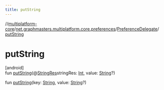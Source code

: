 ```yaml
---
title: putString
---
```

//[multiplatform-core](../../../index.html)/[net.graphmasters.multiplatform.core.preferences](../index.html)/[PreferenceDelegate](index.html)/[putString](put-string.html)



# putString



[android]\
fun [putString](put-string.html)(@[StringRes](https://developer.android.com/reference/kotlin/androidx/annotation/StringRes.html)stringRes: [Int](https://kotlinlang.org/api/latest/jvm/stdlib/kotlin/-int/index.html), value: [String](https://kotlinlang.org/api/latest/jvm/stdlib/kotlin/-string/index.html)?)

fun [putString](put-string.html)(key: [String](https://kotlinlang.org/api/latest/jvm/stdlib/kotlin/-string/index.html), value: [String](https://kotlinlang.org/api/latest/jvm/stdlib/kotlin/-string/index.html)?)




